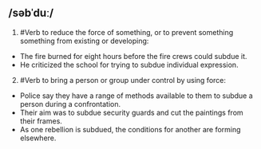 ## /səbˈduː/  
1. #Verb
to reduce the force of something, or to prevent something something from existing or developing:

- The fire burned for eight hours before the fire crews could subdue it.
- He criticized the school for trying to subdue individual expression.

2. #Verb
to bring a person or group under control by using force:

- Police say they have a range of methods available to them to subdue a person during a confrontation.
- Their aim was to subdue security guards and cut the paintings from their frames.
- As one rebellion is subdued, the conditions for another are forming elsewhere.

